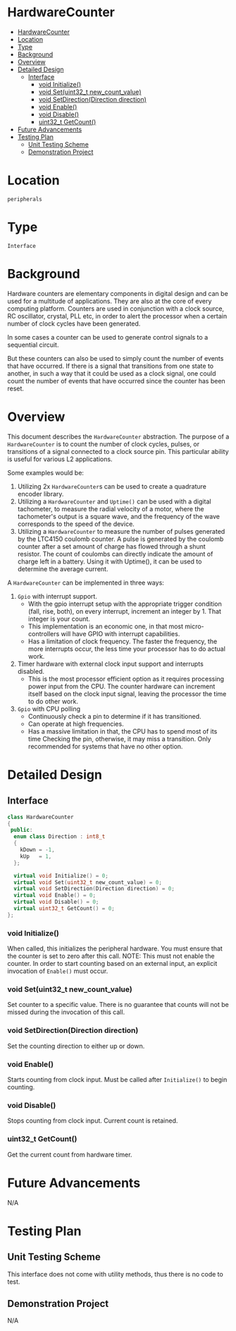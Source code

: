 # HardwareCounter

- [HardwareCounter](#hardwarecounter)
- [Location](#location)
- [Type](#type)
- [Background](#background)
- [Overview](#overview)
- [Detailed Design](#detailed-design)
  - [Interface](#interface)
    - [void Initialize()](#void-initialize)
    - [void Set(uint32_t new_count_value)](#void-setuint32t-newcountvalue)
    - [void SetDirection(Direction direction)](#void-setdirectiondirection-direction)
    - [void Enable()](#void-enable)
    - [void Disable()](#void-disable)
    - [uint32_t GetCount()](#uint32t-getcount)
- [Future Advancements](#future-advancements)
- [Testing Plan](#testing-plan)
  - [Unit Testing Scheme](#unit-testing-scheme)
  - [Demonstration Project](#demonstration-project)

# Location
`peripherals`

# Type
`Interface`

# Background
Hardware counters are elementary components in digital design and can be used for
a multitude of applications. They are also at the core of every computing
platform. Counters are used in conjunction with a clock source, RC oscillator,
crystal, PLL etc, in order to alert the processor when a certain number of clock
cycles have been generated.

In some cases a counter can be used to generate control signals to a sequential
circuit.

But these counters can also be used to simply count the number of events that
have occurred. If there is a signal that transitions from one state to another,
in such a way that it could be used as a clock signal, one could count the
number of events that have occurred since the counter has been reset.

# Overview
This document describes the `HardwareCounter` abstraction. The purpose of a
`HardwareCounter` is to count the number of clock cycles, pulses, or transitions
of a signal connected to a clock source pin. This particular ability is useful
for various L2 applications.

Some examples would be:
1. Utilizing 2x `HardwareCounter`s can be used to create a quadrature encoder
   library.
2. Utilizing a `HardwareCounter` and `Uptime()` can be used with a digital
   tachometer, to measure the radial velocity of a motor, where the tachometer's
   output is a square wave, and the frequency of the wave corresponds to the
   speed of the device.
3. Utilizing a `HardwareCounter` to measure the number of pulses generated by
   the LTC4150 coulomb counter. A pulse is generated by the coulomb counter
   after a set amount of charge has flowed through a shunt resistor. The count
   of coulombs can directly indicate the amount of charge left in a battery.
   Using it with Uptime(), it can be used to determine the average current.

A `HardwareCounter` can be implemented in three ways:

1. `Gpio` with interrupt support.
   - With the gpio interrupt setup with the appropriate trigger condition
     (fall, rise, both), on every interrupt, increment an integer by 1.
     That integer is your count.
   - This implementation is an economic one, in that most micro-controllers will
     have GPIO with interrupt capabilities.
   - Has a limitation of clock frequency. The faster the frequency, the more
     interrupts occur, the less time your processor has to do actual work.
2. Timer hardware with external clock input support and interrupts disabled.
   - This is the most processor efficient option as it requires processing power
     input from the CPU. The counter hardware can increment itself based on the
     clock input signal, leaving the processor the time to do other work.
3. `Gpio` with CPU polling
   - Continuously check a pin to determine if it has transitioned.
   - Can operate at high frequencies.
   - Has a massive limitation in that, the CPU has to spend most of its time
     Checking the pin, otherwise, it may miss a transition. Only recommended for
     systems that have no other option.

# Detailed Design

## Interface

```C++
class HardwareCounter
{
 public:
  enum class Direction : int8_t
  {
    kDown = -1,
    kUp   = 1,
  };

  virtual void Initialize() = 0;
  virtual void Set(uint32_t new_count_value) = 0;
  virtual void SetDirection(Direction direction) = 0;
  virtual void Enable() = 0;
  virtual void Disable() = 0;
  virtual uint32_t GetCount() = 0;
};
```

### void Initialize()
When called, this initializes the peripheral hardware. You must ensure that the
counter is set to zero after this call. NOTE: This must not enable the counter.
In order to start counting based on an external input, an explicit invocation of
`Enable()` must occur.

### void Set(uint32_t new_count_value)
Set counter to a specific value. There is no guarantee that counts will not be
missed during the invocation of this call.

### void SetDirection(Direction direction)
Set the counting direction to either up or down.

### void Enable()
Starts counting from clock input. Must be called after `Initialize()` to begin
counting.

### void Disable()
Stops counting from clock input. Current count is retained.

### uint32_t GetCount()
Get the current count from hardware timer.

# Future Advancements
N/A

# Testing Plan
## Unit Testing Scheme
This interface does not come with utility methods, thus there is no code to
test.

## Demonstration Project
N/A
